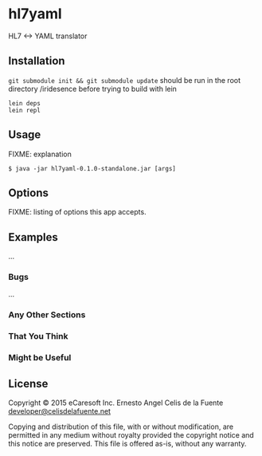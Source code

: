 # hl7yaml

HL7 <-> YAML translator

## Installation

`git submodule init && git submodule update` should be run in the root
directory /iridesence before trying to build with lein

    lein deps
    lein repl

## Usage

FIXME: explanation

    $ java -jar hl7yaml-0.1.0-standalone.jar [args]

## Options

FIXME: listing of options this app accepts.

## Examples

...

### Bugs

...

### Any Other Sections
### That You Think
### Might be Useful

## License

Copyright © 2015 eCaresoft Inc.
Ernesto Angel Celis de la Fuente <developer@celisdelafuente.net>

Copying and distribution of this file, with or without modification,
are permitted in any medium without royalty provided the copyright
notice and this notice are preserved.  This file is offered as-is,
without any warranty.
